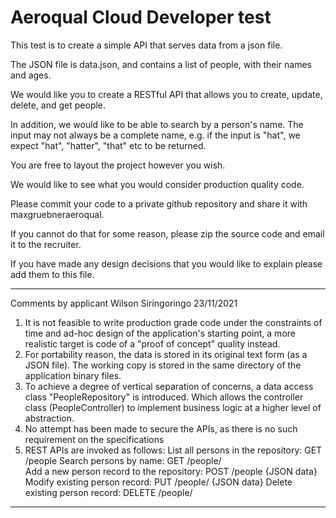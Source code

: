 # Aeroqual Cloud Developer test

This test is to create a simple API that serves data from a json file.

The JSON file is data.json, and contains a list of people, with their names and ages.

We would like you to create a RESTful API that allows you to create, update, delete, and get people.

In addition, we would like to be able to search by a person's name. The input may not always be a complete name, e.g. if the input is "hat", we expect "hat", "hatter", "that" etc to be returned.

You are free to layout the project however you wish. 

We would like to see what you would consider production quality code.

Please commit your code to a private github repository and share it with maxgruebneraeroqual.

If you cannot do that for some reason, please zip the source code and email it to the recruiter.

If you have made any design decisions that you would like to explain please add them to this file.

******************************************************************************************
Comments by applicant Wilson Siringoringo 23/11/2021
1. It is not feasible to write production grade code under the constraints of time and ad-hoc design of the application's starting point, a more realistic target is code of a "proof of concept" quality instead.
2. For portability reason, the data is stored in its original text form (as a JSON file). The working copy is stored in the same directory of the application binary files.
3. To achieve a degree of vertical separation of concerns, a data access class "PeopleRepository" is introduced. Which allows the controller class (PeopleController) to implement business logic at a higher level of abstraction.
4. No attempt has been made to secure the APIs, as there is no such requirement on the specifications
5. REST APIs are invoked as follows:
    List all persons in the repository: GET <base URI>/people
    Search persons by name: GET <base URI>/people/<search text>
    Add a new person record to the repository: POST <base URI>/people {JSON data}
    Modify existing person record: PUT <base URI>/people/<person ID> {JSON data}
    Delete existing person record: DELETE <base URI>/people/<person ID>
******************************************************************************************
